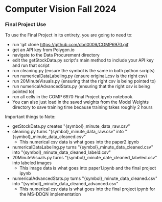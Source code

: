 # Computer Vision Fall 2024

### Final Project Use

To use the Final Project in its entirety, you are going to need to:

- run 'git clone https://github.com/cbn0006/COMP6970.git'
- get an API key from Polygon.io
- navigate to the Data Procurement directory
- edit the getStockData.py script's main method to include your API key and run that script
- run cleaning.py (ensure the symbol is the same in both python scripts)
- run numericalDataLabeling.py (ensure original_csv is the right csv)
- run 20MinuteVisuals.py (ensuring that the right csv is being pointed to)
- run numericalAdvancedStats.py (ensuring that the right csv is being pointed to)
- run all cells in the COMP 6970 Final Project.ipynb notebook.
- You can also just load in the saved weights from the Model Weights directory to save training time because training takes roughly 2 hours


Important things to Note:
- getStockData.py creates "{symbol}_minute_data_raw.csv"
- cleaning.py turns "{symbol}_minute_data_raw.csv" into "{symbol}_minute_data_cleaned.csv"
  - This numerical csv data is what goes into the paper2.ipynb
- numericalDataLabeling.py turns "{symbol}_minute_data_cleaned.csv" into "{symbol}_minute_data_cleaned_labeld.csv"
- 20MinuteVisuals.py turns "{symbol}_minute_date_cleaned_labeled.csv" into labeled images
  - This image data is what goes into paper1.ipynb and the final project ipynb
- numericalAdvancedStats.py turns "{symbol}_minute_data_cleaned.csv" into "{symbol}_minute_data_cleaned_advanced.csv"
  - This numerical csv data is what goes into the final project ipynb for the MS-DDQN implementation

